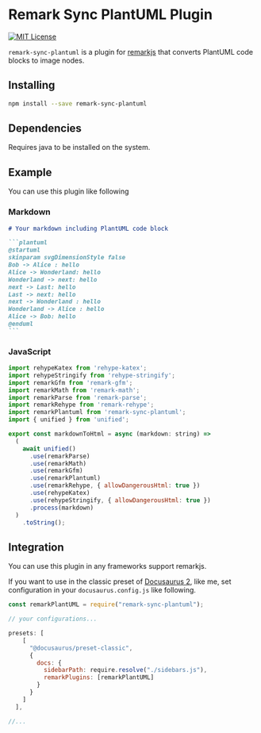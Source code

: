 # Remark Sync PlantUML Plugin

[![MIT License](http://img.shields.io/badge/license-MIT-blue.svg?style=flat)](LICENSE)

`remark-sync-plantuml` is a plugin for [remarkjs](https://github.com/remarkjs/remark) that converts PlantUML code blocks to image nodes.

## Installing

```bash
npm install --save remark-sync-plantuml
```

## Dependencies

Requires java to be installed on the system.

## Example

You can use this plugin like following

### Markdown

````markdown
# Your markdown including PlantUML code block

```plantuml
@startuml
skinparam svgDimensionStyle false
Bob -> Alice : hello
Alice -> Wonderland: hello
Wonderland -> next: hello
next -> Last: hello
Last -> next: hello
next -> Wonderland : hello
Wonderland -> Alice : hello
Alice -> Bob: hello
@enduml
```
````

### JavaScript

```javascript
import rehypeKatex from 'rehype-katex';
import rehypeStringify from 'rehype-stringify';
import remarkGfm from 'remark-gfm';
import remarkMath from 'remark-math';
import remarkParse from 'remark-parse';
import remarkRehype from 'remark-rehype';
import remarkPlantuml from 'remark-sync-plantuml';
import { unified } from 'unified';

export const markdownToHtml = async (markdown: string) =>
  (
    await unified()
      .use(remarkParse)
      .use(remarkMath)
      .use(remarkGfm)
      .use(remarkPlantuml)
      .use(remarkRehype, { allowDangerousHtml: true })
      .use(rehypeKatex)
      .use(rehypeStringify, { allowDangerousHtml: true })
      .process(markdown)
  )
    .toString();

```

## Integration

You can use this plugin in any frameworks support remarkjs.

If you want to use in the classic preset of [Docusaurus 2](https://v2.docusaurus.io/), like me, set configuration in your `docusaurus.config.js` like following.

```javascript
const remarkPlantUML = require("remark-sync-plantuml");

// your configurations...

presets: [
    [
      "@docusaurus/preset-classic",
      {
        docs: {
          sidebarPath: require.resolve("./sidebars.js"),
          remarkPlugins: [remarkPlantUML]
        }
      }
    ]
  ],

//...
```
